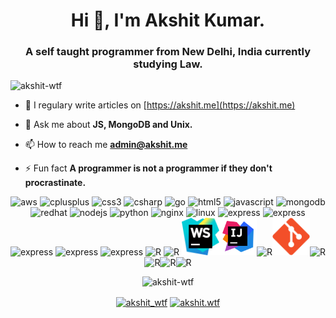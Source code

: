 <h1 align="center">Hi 👋, I'm Akshit Kumar.</h1>
<h3 align="center">A self taught programmer from New Delhi, India currently studying Law.</h3>

<p align="left"> <img src="https://komarev.com/ghpvc/?username=akshit-wtf" alt="akshit-wtf" /> </p>

- 📝 I regulary write articles on [https://akshit.me](https://akshit.me)

- 💬 Ask me about **JS, MongoDB and Unix.**

- 📫 How to reach me **admin@akshit.me**

- ⚡ Fun fact **A programmer is not a programmer if they don't procrastinate.**

<p align="center"><img src="https://devicons.github.io/devicon/devicon.git/icons/amazonwebservices/amazonwebservices-original-wordmark.svg" alt="aws" width="60" height="60"/> <img src="https://devicons.github.io/devicon/devicon.git/icons/cplusplus/cplusplus-original.svg" alt="cplusplus" width="60" height="60"/> <img src="https://devicons.github.io/devicon/devicon.git/icons/css3/css3-original-wordmark.svg" alt="css3" width="60" height="60"/> <img src="https://devicons.github.io/devicon/devicon.git/icons/csharp/csharp-original.svg" alt="csharp" width="60" height="60"/> <img src="https://devicons.github.io/devicon/devicon.git/icons/go/go-original.svg" alt="go" width="60" height="60"/> <img src="https://devicons.github.io/devicon/devicon.git/icons/html5/html5-original-wordmark.svg" alt="html5" width="60" height="60"/> <img src="https://devicons.github.io/devicon/devicon.git/icons/javascript/javascript-original.svg" alt="javascript" width="60" height="60"/> <img src="https://devicons.github.io/devicon/devicon.git/icons/mongodb/mongodb-original-wordmark.svg" alt="mongodb" width="60" height="60"/> <img src="https://devicons.github.io/devicon/devicon.git/icons/redhat/redhat-original-wordmark.svg" alt="redhat" width="60" height="60"/> <img src="https://devicons.github.io/devicon/devicon.git/icons/nodejs/nodejs-original-wordmark.svg" alt="nodejs" width="60" height="60"/> <img src="https://devicons.github.io/devicon/devicon.git/icons/python/python-original-wordmark.svg" alt="python" width="60" height="60"/> <img src="https://devicons.github.io/devicon/devicon.git/icons/nginx/nginx-original.svg" alt="nginx" width="60" height="60"/> <img src="https://devicons.github.io/devicon/devicon.git/icons/linux/linux-original.svg" alt="linux" width="60" height="60"/> <img src="https://upload.wikimedia.org/wikipedia/commons/thumb/c/c9/JSON_vector_logo.svg/160px-JSON_vector_logo.svg.png" alt="express" width="60" height="60"/> <img src="https://lh3.googleusercontent.com/4JslP58d48U4jIquhfV1RnVppuPHv8sDFskHV-KmIaOYiBvcHuA763r0R2P2QcGzYScG" alt="express" width="60" height="60"/> <img src="https://devicons.github.io/devicon/devicon.git/icons/express/express-original-wordmark.svg" alt="express" width="60" height="60"/> <img src="https://avatars.slack-edge.com/2017-03-07/151004491715_3968f338838a2f4157a8_512.png" alt="express" width="60" height="60"/> <img src="https://cdn.iconscout.com/icon/free/png-512/heroku-5-569467.png" alt="express" width="60" height="60"/> <img src="https://www.r-project.org/Rlogo.png" alt="R" width="60" height="60"/> <img src="https://image.flaticon.com/icons/svg/25/25231.svg" alt="R" width="60" height="60"/> <img src="https://raw.githubusercontent.com/Anish-Shobith/Anish-Shobith/master/assets/webstorm.svg" alt="R" width="60" height="60"/><img src="https://raw.githubusercontent.com/Anish-Shobith/Anish-Shobith/master/assets/intellij.svg" alt="R" width="60" height="60"/><img src="https://resources.jetbrains.com/storage/products/phpstorm/img/meta/phpstorm_logo_300x300.png" alt="R" width="60" height="60"/><img src="https://raw.githubusercontent.com/Anish-Shobith/Anish-Shobith/master/assets/git.svg" alt="R" width="60" height="60"/><img src="https://pbs.twimg.com/profile_images/714866842419011584/LRrR48qp_400x400.jpg" alt="R" width="60" height="60"/><img src="https://global.download.synology.com/download/Package/img/Apache2.2/2.2.34-0020/thumb_256.png" alt="R" width="60" height="60"/><img src="https://upload.wikimedia.org/wikipedia/commons/thumb/a/a5/Archlinux-icon-crystal-64.svg/1200px-Archlinux-icon-crystal-64.svg.png" alt="R" width="60" height="60"/><img src="https://cdn.worldvectorlogo.com/logos/sublime-text.svg" alt="R" width="60" height="60"/></p><p align="center"> <img src="https://github-readme-stats.vercel.app/api?username=akshit-wtf&show_icons=true" alt="akshit-wtf" /> </p>

<p align="center">
    <a href="https://twitter.com/akshit_wtf" target="blank"><img align="center" src="https://cdn.jsdelivr.net/npm/simple-icons@3.0.1/icons/twitter.svg" alt="akshit_wtf" height="20" width="20" /></a>
    <a href="https://instagram.com/akshit.wtf" target="blank"><img align="center" src="https://cdn.jsdelivr.net/npm/simple-icons@3.0.1/icons/instagram.svg" alt="akshit.wtf" height="20" width="20" /></a>
</p>
